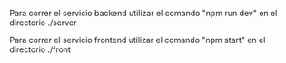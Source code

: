 Para correr el servicio backend utilizar el comando
"npm run dev" en el directorio ./server

Para correr el servicio frontend utilizar el comando
"npm start" en el directorio ./front
